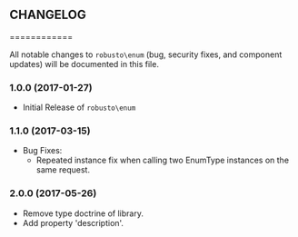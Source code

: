 ## CHANGELOG
============

All notable changes to `robusto\enum` (bug, security fixes, and component updates) will be documented in this file.

### 1.0.0 (2017-01-27)

 - Initial Release of `robusto\enum`

### 1.1.0 (2017-03-15)
 - Bug Fixes:
   - Repeated instance fix when calling two EnumType instances on the same request.

### 2.0.0 (2017-05-26)
 - Remove type doctrine of library.
 - Add property 'description'.

